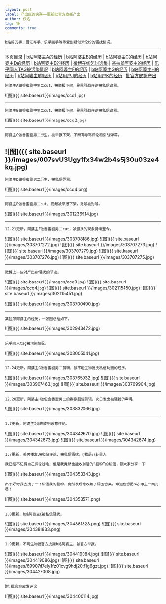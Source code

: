 ```yaml
---
layout: post
label: 产出区的灾殃——更新批官方皮撕产出
author: 佚名
tag: 锤
comments: true
---
```


    b站剪刀手、晋江写手、乐乎画手等等受到疑似邓伦粉的骚扰情况。

---

本页目录 \| [b站阿婆主A的经历](#dxjja) \| [b站阿婆主B的经历](#dxjjb)  \| [b站阿婆主C的经历](#dxjjd) \| [b站阿婆主D的经历](#dxjje) \| [b站阿婆主E的经历](#dxjjf) \| [微博在线乞讨选集](#dxjjc) \| [某拉郎阿婆主的经历](#dxjjg) \| [乐乎同人TAG被污染情况](#dxjjh) \| [b站阿婆主F的经历](#dxjji)  \| [b站阿婆主G的经历](#dxjjj) \| [b站阿婆主H的经历](#dxjjk) \| [b站阿婆主I的经历](#dxjjl) \| [b站用户J的经历](#dxjjm) \| [b站用户K的经历](#dxjjn) \| [批官方皮撕产出](#dxjjo)


<a class="anchor" name="dxjja"></a>

    阿婆主A做香蜜剧中男二cut，被举报下架，删除引战评论被私信追骂。
    

![图]({{ site.baseurl }}/images/ccq1.jpg)

---

<a class="anchor" name="dxjjb"></a>

    阿婆主B做香蜜剧中男二cut，被举报下架，删除引战评论被私信追骂。
    

![图]({{ site.baseurl }}/images/ccq2.jpg)

---

<a class="anchor" name="dxjjd"></a>

    阿婆主C做香蜜剧男二衍生，被举报下架，不断有辱骂评论和引战弹幕。
    

![图]({{ site.baseurl }}/images/007svU3Ugy1fx34w2b4s5j30u03ze4kq.jpg)
---

<a class="anchor" name="dxjje"></a>

    阿婆主D做香蜜剧男二衍生，被私信辱骂。
    

![图]({{ site.baseurl }}/images/ccq4.png)


---

<a class="anchor" name="dxjjf"></a>

    阿婆主E做香蜜剧男二cut，视频被举报下架，账号被封号。

![图]({{ site.baseurl }}/images/301236914.jpg)

---

<a class="anchor" name="dxjji"></a>

    12.21更新，阿婆主F做香蜜剧男二cut，被骚扰的现象持续至今。

![图]({{ site.baseurl }}/images/303708186.jpg)
![图]({{ site.baseurl }}/images/303707272.jpg)
![图]({{ site.baseurl }}/images/303707273.jpg)
![图]({{ site.baseurl }}/images/303707279.jpg)
![图]({{ site.baseurl }}/images/303707276.jpg)
![图]({{ site.baseurl }}/images/303707275.jpg)


---


<a class="anchor" name="dxjjc"></a>

    微博上一些对产出er骚扰的节选。

![图]({{ site.baseurl }}/images/ccq3.jpg)
![图]({{ site.baseurl }}/images/ccq4.jpg)
![图]({{ site.baseurl }}/images/302115450.jpg)
![图]({{ site.baseurl }}/images/302115451.jpg)

![图]({{ site.baseurl }}/images/303700490.jpg)

---


<a class="anchor" name="dxjjg"></a>

    某拉郎阿婆主的经历，一张图总结如下。
    
![图]({{ site.baseurl }}/images/302943472.jpg)

---


<a class="anchor" name="dxjjh"></a>

    乐乎同人tag被污染情况。
    
![图]({{ site.baseurl }}/images/303005041.jpg)

---


<a class="anchor" name="dxjjj"></a>

    12.24更新，阿婆主G做香蜜剧男二剪辑，被不明生物批皮私信劝删的经历。
    
![图]({{ site.baseurl }}/images/303765932.jpg)
![图]({{ site.baseurl }}/images/303907463.jpg)
![图]({{ site.baseurl }}/images/303769904.jpg)


    
---


<a class="anchor" name="dxjjk"></a>

    12.28更新，阿婆主H做包含香蜜男二的群像剧情剪辑，次日发出被骚扰的声明。
    
![图]({{ site.baseurl }}/images/303832066.jpg)

    
---


<a class="anchor" name="dxjjl"></a>

    1.7更新，阿婆主I无故收到恶意评论。
    
![图]({{ site.baseurl }}/images/304342670.jpg)
![图]({{ site.baseurl }}/images/304342673.jpg)
![图]({{ site.baseurl }}/images/304342674.jpg)


---

<a class="anchor" name="dxjjm"></a>

    1.7更新，美男楼友J在b站评论，被私信骚扰。@我是八卦星人
    
    我已经不记得自己评论过啥，但是我竟然也能收到活的“剧粉”的私信，跟大家分享一下
    
![图]({{ site.baseurl }}/images/304353343.jpg)

    出于好奇我去搜了一下私信我的剧粉，竟然发现他收藏了润玉合集，难道他想把B站up主一网打尽！

![图]({{ site.baseurl }}/images/304353571.png)

---

<a class="anchor" name="dxjjn"></a>

    1.8更新，b站阿婆主K被私信骚扰。
    
    
![图]({{ site.baseurl }}/images/304381823.png)
![图]({{ site.baseurl }}/images/304381833.png)


---

<a class="anchor" name="dxjjo"></a>

    1.9更新，不明生物批官方皮撕b站阿婆主，被官方举报。
    
![图]({{ site.baseurl }}/images/304419084.jpg)
![图]({{ site.baseurl }}/images/304419086.jpg)
![图]({{ site.baseurl }}/images/69907d7ely1fz01cvg9hdj20tf1g6gzt.jpg)
![图]({{ site.baseurl }}/images/304427008.jpg)

---

    附:批官方皮发评论
    
![图]({{ site.baseurl }}/images/304400114.jpg)